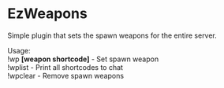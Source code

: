 # EzWeapons

Simple plugin that sets the spawn weapons for the entire server.

Usage:<br>
!wp **[weapon shortcode]** - Set spawn weapon <br>
!wplist - Print all shortcodes to chat <br>
!wpclear - Remove spawn weapons
